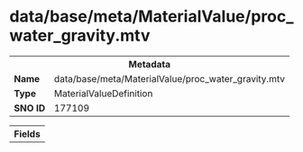 <h1>data/base/meta/MaterialValue/proc_water_gravity.mtv</h1><table><tr><th colspan="100%">Metadata</th></tr><tr><td><b>Name</b></td><td>data/base/meta/MaterialValue/proc_water_gravity.mtv</td></tr><tr><td><b>Type</b></td><td>MaterialValueDefinition</td></tr><tr><td><b>SNO ID</b></td><td>177109</td></tr></table>

<table><tr><th colspan="100%">Fields</th></tr></table>

